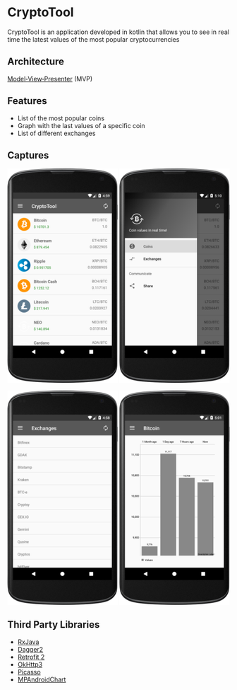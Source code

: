 # CryptoTool
CryptoTool is an application developed in kotlin that allows you to see in real time the latest values of the most popular cryptocurrencies

## Architecture
[Model‑View‑Presenter](https://en.wikipedia.org/wiki/Model%E2%80%93view%E2%80%93presenter) (MVP)

## Features
* List of the most popular coins
* Graph with the last values of a specific coin
* List of different  exchanges

## Captures
<p>
<img src="captures/home.png" width="250"/>
<img src="captures/menu.png" width="250"/>
</p>
<p>
<img src="captures/exchanges.png" width="250"/>
<img src="captures/chart.png" width="250"/>
</p>


## Third Party Libraries
* [RxJava](https://github.com/ReactiveX/RxJava)
* [Dagger2](https://google.github.io/dagger/)
* [Retrofit 2](http://square.github.io/retrofit/)
* [OkHttp3](https://github.com/square/okhttp)
* [Picasso](https://github.com/square/picasso)
* [MPAndroidChart](https://github.com/PhilJay/MPAndroidChart)

